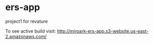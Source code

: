 # ers-app
project1 for revature

To see active build visit: http://miroark-ers-app.s3-website.us-east-2.amazonaws.com/